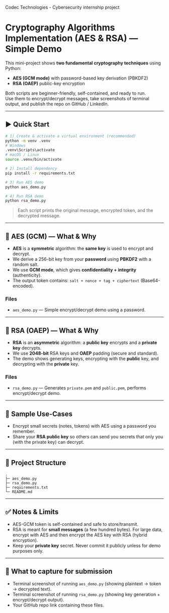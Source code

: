 Codec Technologies - Cybersecurity internship project
# Cryptography Algorithms Implementation (AES & RSA) — Simple Demo

This mini-project shows **two fundamental cryptography techniques** using Python:

- **AES (GCM mode)** with password-based key derivation (PBKDF2)
- **RSA (OAEP)** public-key encryption

Both scripts are beginner-friendly, self-contained, and ready to run.  
Use them to encrypt/decrypt messages, take screenshots of terminal output, and publish the repo on GitHub / LinkedIn.

---

## ▶️ Quick Start

```bash
# 1) Create & activate a virtual environment (recommended)
python -m venv .venv
# Windows
.venv\Scripts\activate
# macOS / Linux
source .venv/bin/activate

# 2) Install dependency
pip install -r requirements.txt

# 3) Run AES demo
python aes_demo.py

# 4) Run RSA demo
python rsa_demo.py
```

> Each script prints the original message, encrypted token, and the decrypted message.

---

## 🔐 AES (GCM) — What & Why
- **AES** is a **symmetric** algorithm: the **same key** is used to encrypt and decrypt.
- We derive a 256-bit key from your **password** using **PBKDF2** with a random salt.
- We use **GCM mode**, which gives **confidentiality + integrity** (authenticity).
- The output token contains: `salt + nonce + tag + ciphertext` (Base64-encoded).

### Files
- `aes_demo.py` — Simple encrypt/decrypt demo using a password.

---

## 🔑 RSA (OAEP) — What & Why
- **RSA** is an **asymmetric** algorithm: a **public key** encrypts and a **private key** decrypts.
- We use **2048-bit** RSA keys and **OAEP** padding (secure and standard).
- The demo shows generating keys, encrypting with the **public** key, and decrypting with the **private** key.

### Files
- `rsa_demo.py` — Generates `private.pem` and `public.pem`, performs encrypt/decrypt demo.

---

## 🧪 Sample Use-Cases
- Encrypt small secrets (notes, tokens) with AES using a password you remember.
- Share your **RSA public key** so others can send you secrets that only you (with the private key) can decrypt.

---

## 📁 Project Structure
```
.
├─ aes_demo.py
├─ rsa_demo.py
├─ requirements.txt
└─ README.md
```

---

## ✅ Notes & Limits
- AES-GCM token is self-contained and safe to store/transmit.
- RSA is meant for **small messages** (a few hundred bytes). For large data, encrypt with AES and then encrypt the AES key with RSA (hybrid encryption).
- Keep your **private key** secret. Never commit it publicly unless for demo purposes only.

---

## 📸 What to capture for submission
- Terminal screenshot of running `aes_demo.py` (showing plaintext → token → decrypted text).
- Terminal screenshot of running `rsa_demo.py` (showing key generation + encrypt/decrypt output).
- Your GitHub repo link containing these files.
